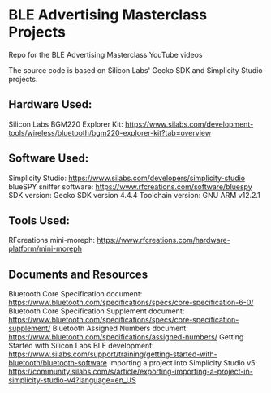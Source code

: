 # BLE Advertising Masterclass Projects
Repo for the BLE Advertising Masterclass YouTube videos

The source code is based on Silicon Labs' Gecko SDK and Simplicity Studio projects.

## Hardware Used:
Silicon Labs BGM220 Explorer Kit: https://www.silabs.com/development-tools/wireless/bluetooth/bgm220-explorer-kit?tab=overview

## Software Used:
Simplicity Studio: https://www.silabs.com/developers/simplicity-studio
blueSPY sniffer software: https://www.rfcreations.com/software/bluespy
SDK version: Gecko SDK version 4.4.4
Toolchain version: GNU ARM v12.2.1

## Tools Used:
RFcreations mini-moreph: https://www.rfcreations.com/hardware-platform/mini-moreph

## Documents and Resources
Bluetooth Core Specification document: https://www.bluetooth.com/specifications/specs/core-specification-6-0/
Bluetooth Core Specification Supplement document: https://www.bluetooth.com/specifications/specs/core-specification-supplement/
Bluetooth Assigned Numbers document: https://www.bluetooth.com/specifications/assigned-numbers/
Getting Started with Silicon Labs BLE development: https://www.silabs.com/support/training/getting-started-with-bluetooth/bluetooth-software
Importing a project into Simplicity Studio v5: https://community.silabs.com/s/article/exporting-importing-a-project-in-simplicity-studio-v4?language=en_US
